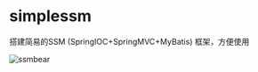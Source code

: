 # simplessm
搭建简易的SSM (SpringIOC+SpringMVC+MyBatis) 框架，方便使用

![ssmbear](http://photo.rhymecode.com/%E6%8F%92%E5%9B%BE/ssmbear.jpg)